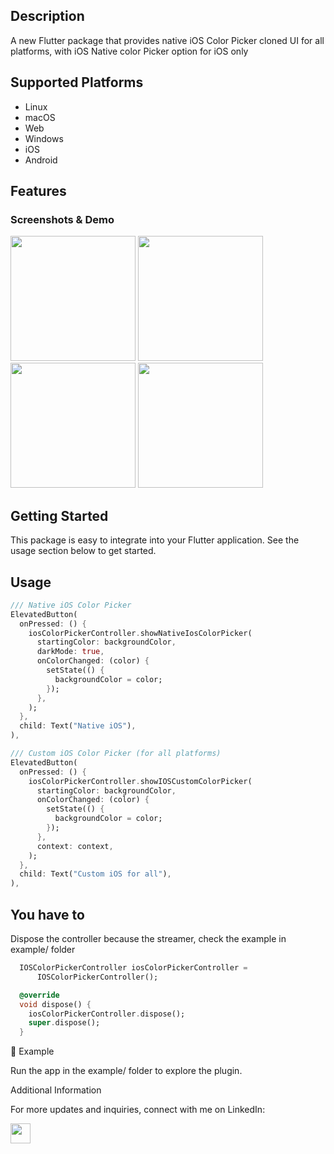 <!--
This README describes the package. If you publish this package to pub.dev,
this README's contents appear on the landing page for your package.

For information about how to write a good package README, see the guide for
[writing package pages](https://dart.dev/guides/libraries/writing-package-pages).

For general information about developing packages, see the Dart guide for
[creating packages](https://dart.dev/guides/libraries/create-library-packages)
and the Flutter guide for
[developing packages and plugins](https://flutter.dev/developing-packages).
-->
## Description
A new Flutter package that provides native iOS Color Picker cloned UI for all platforms, with iOS Native color Picker option for iOS only 

## Supported Platforms

- Linux
- macOS
- Web
- Windows
- iOS
- Android

## Features

### Screenshots & Demo

<img src="https://res.cloudinary.com/dcvoshrrl/image/upload/v1737504135/color_picker/1_v2nk8m.png" width="200">
<img src="https://res.cloudinary.com/dcvoshrrl/image/upload/v1738019029/color_picker/yghyiz53k80s9jeh4ska.gif" width="200">
<img src="https://res.cloudinary.com/dcvoshrrl/image/upload/v1737504183/color_picker/1_p91sih.gif" width="200">
<img src="https://res.cloudinary.com/dcvoshrrl/image/upload/v1737504212/color_picker/3_zkbdzu.gif" width="200">



## Getting Started

This package is easy to integrate into your Flutter application. See the usage section below to get started.

## Usage

```dart
/// Native iOS Color Picker
ElevatedButton(
  onPressed: () {
    iosColorPickerController.showNativeIosColorPicker(
      startingColor: backgroundColor,
      darkMode: true,
      onColorChanged: (color) {
        setState(() {
          backgroundColor = color;
        });
      },
    );
  },
  child: Text("Native iOS"),
),

/// Custom iOS Color Picker (for all platforms)
ElevatedButton(
  onPressed: () {
    iosColorPickerController.showIOSCustomColorPicker(
      startingColor: backgroundColor,
      onColorChanged: (color) {
        setState(() {
          backgroundColor = color;
        });
      },
      context: context,
    );
  },
  child: Text("Custom iOS for all"),
),
```
## You have to
Dispose the controller because the streamer, check the example in example/ folder
```dart
  IOSColorPickerController iosColorPickerController =
      IOSColorPickerController();

  @override
  void dispose() {
    iosColorPickerController.dispose();
    super.dispose();
  }

```
🧪 Example

Run the app in the example/ folder to explore the plugin.

Additional Information

For more updates and inquiries, connect with me on LinkedIn:

<a href="https://www.linkedin.com/in/mo-kh-selim/"> <img src="https://upload.wikimedia.org/wikipedia/commons/thumb/8/81/LinkedIn_icon.svg/144px-LinkedIn_icon.svg.png" width="32" /> </a>